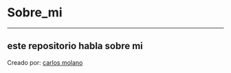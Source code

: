 # Sobre_mi
---
este repositorio habla sobre mi 
---
Creado por: [carlos molano](https://github.com/carmobu)
